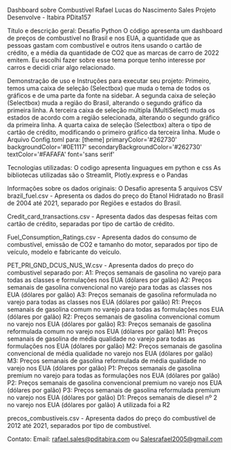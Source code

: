 Dashboard sobre Combustível
Rafael Lucas do Nascimento Sales
Projeto Desenvolve - Itabira
PDita157

Título e descrição geral:
Desafio Python
O código apresenta um dashboard de preços de combustível no Brasil e nos EUA, a quantidade que as pessoas gastam com combustível e outros itens usando o cartão de crédito, e a média da quantidade de CO2 que as marcas de carro de 2022 emitem. Eu escolhi fazer sobre esse tema porque tenho interesse por carros e decidi criar algo relacionado.

Demonstração de uso e Instruções para executar seu projeto:
Primeiro, temos uma caixa de seleção (Selectbox) que muda o tema de todos os gráficos e de uma parte da fonte na sidebar.
A segunda caixa de seleção (Selectbox) muda a região do Brasil, alterando o segundo gráfico da primeira linha.
A terceira caixa de seleção múltipla (MultiSelect) muda os estados de acordo com a região selecionada, alterando o segundo gráfico da primeira linha.
A quarta caixa de seleção (Selectbox) altera o tipo de cartão de crédito, modificando o primeiro gráfico da terceira linha.
Mude o Arquivo Config.toml para:
[theme]
primaryColor='#262730'
backgroundColor='#0E1117'
secondaryBackgroundColor='#262730'
textColor='#FAFAFA'
font='sans serif'


Tecnologias utilizadas:
O codigo apresenta linguagues em python e css
As bibliotecas utilizadas são o Streamlit, Plotly.express e o Pandas

Informações sobre os dados originais:
O Desafio apresenta 5 arquivos CSV
brazil_fuel.csv - Apresenta os dados do preço do Etanol Hidratado no Brasil de 2004 até 2021, separado por Regiões e estados do Brasil.

Credit_card_transactions.csv - Apresenta dados das despesas feitas com cartão de crédito, separadas por tipo de cartão de crédito.

Fuel_Consumption_Ratings.csv - Apresenta dados do consumo de combustível, emissão de CO2 e tamanho do motor, separados por tipo de veículo, modelo e fabricante do veículo.

PET_PRI_GND_DCUS_NUS_W.csv - Apresenta dados do preço do combustivel separado por:
A1: Preços semanais de gasolina no varejo para todas as classes e formulações nos EUA (dólares por galão)
A2: Preços semanais de gasolina convencional no varejo para todas as classes nos EUA (dólares por galão)
A3: Preços semanais de gasolina reformulada no varejo para todas as classes nos EUA (dólares por galão)
R1: Preços semanais de gasolina comum no varejo para todas as formulações nos EUA (dólares por galão)
R2: Preços semanais de gasolina convencional comum no varejo nos EUA (dólares por galão)
R3: Preços semanais de gasolina reformulada comum no varejo nos EUA (dólares por galão)
M1: Preços semanais de gasolina de média qualidade no varejo para todas as formulações nos EUA (dólares por galão)
M2: Preços semanais de gasolina convencional de média qualidade no varejo nos EUA (dólares por galão)
M3: Preços semanais de gasolina reformulada de média qualidade no varejo nos EUA (dólares por galão)
P1: Preços semanais de gasolina premium no varejo para todas as formulações nos EUA (dólares por galão)
P2: Preços semanais de gasolina convencional premium no varejo nos EUA (dólares por galão)
P3: Preços semanais de gasolina reformulada premium no varejo nos EUA (dólares por galão)
D1: Preços semanais de diesel nº 2 no varejo nos EUA (dólares por galão)
A utilizada foi a R2

precos_combustiveis.csv - Apresenta dados do preço do combustível de 2012 até 2021, separados por tipo de combustível.


Contato: 
Email: rafael.sales@pditabira.com ou Salesrafael2005@gmail.com


